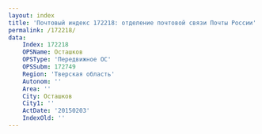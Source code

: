 ```yaml
---
layout: index
title: 'Почтовый индекс 172218: отделение почтовой связи Почты России'
permalink: /172218/
data:
    Index: 172218
    OPSName: Осташков
    OPSType: 'Передвижное ОС'
    OPSSubm: 172749
    Region: 'Тверская область'
    Autonom: ''
    Area: ''
    City: Осташков
    City1: ''
    ActDate: '20150203'
    IndexOld: ''
---
```

